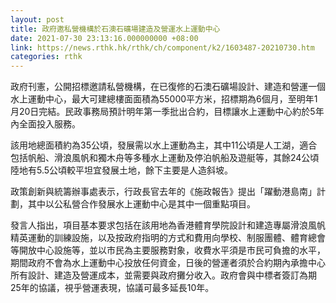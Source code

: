 ```yaml
---
layout: post
title: 政府邀私營機構於石澳石礦場建造及營運水上運動中心
date: 2021-07-30 23:13:16.000000000 +08:00
link: https://news.rthk.hk/rthk/ch/component/k2/1603487-20210730.htm
categories: rthk
---
```


政府刊憲，公開招標邀請私營機構，在已復修的石澳石礦場設計、建造和營運一個水上運動中心，最大可建總樓面面積為55000平方米，招標期為6個月，至明年1月20日完結。民政事務局預計明年第一季批出合約，目標讓水上運動中心約於5年內全面投入服務。

該用地總面積約為35公頃，發展需以水上運動為主，其中11公頃是人工湖，適合包括帆船、滑浪風帆和獨木舟等多種水上運動及停泊帆船及遊艇等，其餘24公頃陸地有5.5公頃較平坦宜發展土地，餘下主要是人造斜坡。
 
政策創新與統籌辦事處表示，行政長官去年的《施政報告》提出「躍動港島南」計劃，其中以公私營合作發展水上運動中心是其中一個重點項目。
 
發言人指出，項目基本要求包括在該用地為香港體育學院設計和建造專屬滑浪風帆精英運動的訓練設施，以及按政府指明的方式和費用向學校、制服團體、體育總會等開放中心設施等，並以巿民為主要服務對象，收費水平須是巿民可負擔的水平，期間政府不會為水上運動中心投放任何資金，日後的營運者須於合約期內承擔中心所有設計、建造及營運成本，並需要與政府攤分收入。政府會與中標者簽訂為期25年的協議，視乎營運表現，協議可最多延長10年。
